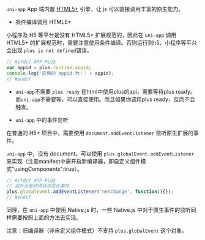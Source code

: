 `uni-app` App 端内置 [HTML5+](https://www.html5plus.org/doc/) 引擎，让 js 可以直接调用丰富的原生能力。

- 条件编译调用 HTML5+

小程序及 H5 等平台是没有 HTML5+ 扩展规范的，因此在 `uni-app` 调用 HTML5+ 的扩展规范时，需要注意使用条件编译。否则运行到h5、小程序等平台会出现 `plus is not defined`错误。

```javascript
// #ifdef APP-PLUS
var appid = plus.runtime.appid;
console.log('应用的 appid 为：' + appid);
// #endif
```

- `uni-app`不需要 `plus ready`
在html中使用plus的api，需要等待plus ready。
而`uni-app`不需要等，可以直接使用。而且如果你调用plus ready，反而不会触发。


- `uni-app` 中的事件监听

在普通的 H5+ 项目中，需要使用 `document.addEventListener` 监听原生扩展的事件。

 `uni-app` 中，没有 document。可以使用 `plus.globalEvent.addEventListener` 来实现（注意manifest中需开启新编译器，即自定义组件模式"usingComponents":true）。

```javascript
// #ifdef APP-PLUS
// 监听设备网络状态变化事件
plus.globalEvent.addEventListener('netchange', function(){});
// #endif
```

同理，在 `uni-app` 中使用 Native.js 时，一些 Native.js 中对于原生事件的监听同样需要按照上面的方法去实现。

注意：旧编译器（非自定义组件模式）不支持 `plus.globalEvent` 这个对象。